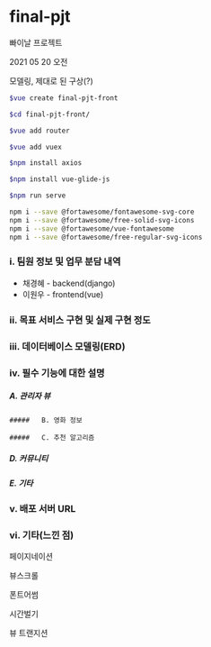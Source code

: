 # final-pjt

빠이날 프로젝트

2021 05 20 오전

모델링, 제대로 된 구상(?)

```bash
$vue create final-pjt-front

$cd final-pjt-front/

$vue add router

$vue add vuex

$npm install axios

$npm install vue-glide-js

$npm run serve

npm i --save @fortawesome/fontawesome-svg-core
npm i --save @fortawesome/free-solid-svg-icons
npm i --save @fortawesome/vue-fontawesome
npm i --save @fortawesome/free-regular-svg-icons 

```

### i. 팀원 정보 및 업무 분담 내역

- 채경혜 - backend(django)
- 이원우 - frontend(vue)

### ii. 목표 서비스 구현 및 실제 구현 정도



### iii. 데이터베이스 모델링(ERD)



### iv. 필수 기능에 대한 설명

##### 	A. 관리자 뷰

	##### 	B. 영화 정보

	##### 	C. 추천 알고리즘

##### 	D. 커뮤니티

##### 	E. 기타

### v. 배포 서버 URL



### vi. 기타(느낀 점)





















페이지네이션

뷰스크롤

폰트어썸

시간벌기



뷰 트랜지션